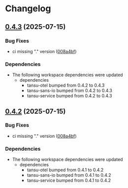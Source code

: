 # Changelog

## [0.4.3](https://github.com/tansu-io/tansu/compare/v0.4.2...v0.4.3) (2025-07-15)


### Bug Fixes

* ci missing "." version ([008a4bf](https://github.com/tansu-io/tansu/commit/008a4bff1a86b5736d9e1c4433220a76b39a8f28))


### Dependencies

* The following workspace dependencies were updated
  * dependencies
    * tansu-otel bumped from 0.4.2 to 0.4.3
    * tansu-sans-io bumped from 0.4.2 to 0.4.3
    * tansu-service bumped from 0.4.2 to 0.4.3

## [0.4.2](https://github.com/tansu-io/tansu/compare/tansu-proxy-v0.4.1...tansu-proxy-v0.4.2) (2025-07-15)


### Bug Fixes

* ci missing "." version ([008a4bf](https://github.com/tansu-io/tansu/commit/008a4bff1a86b5736d9e1c4433220a76b39a8f28))


### Dependencies

* The following workspace dependencies were updated
  * dependencies
    * tansu-otel bumped from 0.4.1 to 0.4.2
    * tansu-sans-io bumped from 0.4.1 to 0.4.2
    * tansu-service bumped from 0.4.1 to 0.4.2
